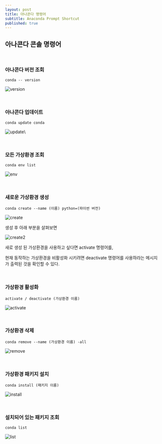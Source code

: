 ```yaml
---
layout: post
title: 아나콘다 명령어
subtitle: Anaconda Prompt Shortcut
published: true
---
```


## 아나콘다 콘솔 명령어
<br>

### 아나콘다 버전 조회
```
conda -- version
```

![version](https://user-images.githubusercontent.com/50393277/64470414-d1a6d680-d17d-11e9-9a18-ab8e6bdbc6aa.png)

<br>

### 아나콘다 업데이트
```
conda update conda
```

![update](https://user-images.githubusercontent.com/50393277/64470512-1aab5a80-d17f-11e9-8b48-c8319d535283.png)\

<br>

### 모든 가상환경 조회
```
conda env list
```

![env](https://user-images.githubusercontent.com/50393277/64470456-061a9280-d17e-11e9-9726-94323d455b82.png)

<br>

### 새로운 가상환경 생성
```
conda create --name (이름) python=(파이썬 버전)
```

![create](https://user-images.githubusercontent.com/50393277/64470567-35ca9a00-d180-11e9-934a-68d75da3881c.png)

생성 후 아래 부분을 살펴보면

![create2](https://user-images.githubusercontent.com/50393277/64470575-572b8600-d180-11e9-9105-6d3cd4a2c562.png)

새로 생성 된 가상환경을 사용하고 싶다면 activate 명령어를,

현재 동작하는 가상환경을 비활성화 시키려면 deactivate 명령어를 사용하라는 메시지가 출력된 것을 확인할 수 있다.

<br>

### 가상환경 활성화
```
activate / deactivate (가상환경 이름)
```

![activate](https://user-images.githubusercontent.com/50393277/64470589-9eb21200-d180-11e9-9711-1671b01b2240.png)

<br>

### 가상환경 삭제
```
conda remove --name (가상환경 이름) -all
```

![remove](https://user-images.githubusercontent.com/50393277/64470641-c655aa00-d181-11e9-9881-98bf113c4a24.png)

<br>

### 가상환경 패키지 설치
```
conda install (패키지 이름)
```

![install](https://user-images.githubusercontent.com/50393277/64470731-6e1fa780-d183-11e9-9e7e-92125d509085.png)

<br>

### 설치되어 있는 패키지 조회
```
conda list
```

![list](https://user-images.githubusercontent.com/50393277/64470819-441ab500-d184-11e9-8e28-35b990fd5a8e.png)

<br>


